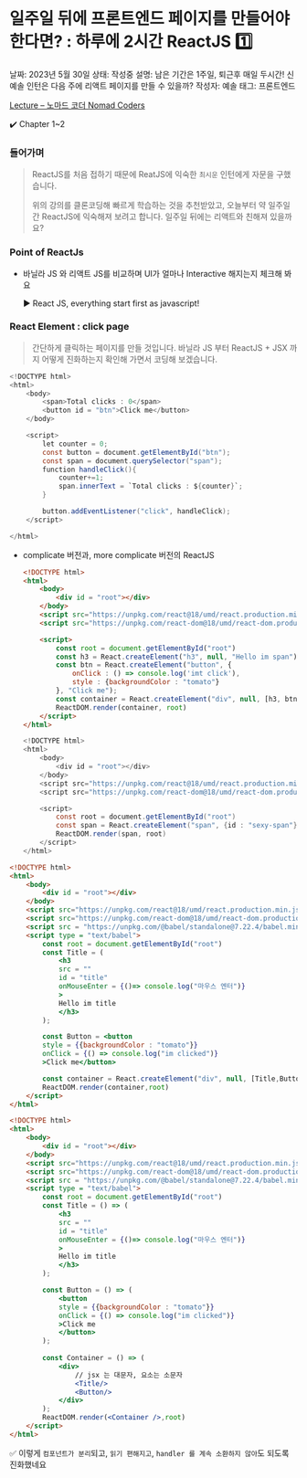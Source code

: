 # 일주일 뒤에 프론트엔드 페이지를 만들어야 한다면? : 하루에 2시간 ReactJS 1️⃣

날짜: 2023년 5월 30일
상태: 작성중
설명: 남은 기간은 1주일, 퇴근후 매일 두시간! 신예솔 인턴은 다음 주에 리액트 페이지를 만들 수 있을까?
작성자: 예솔
태그: 프론트엔드

[Lecture – 노마드 코더 Nomad Coders](https://nomadcoders.co/react-for-beginners/lectures/3257)

✔️ Chapter 1~2 

### 들어가며

> ReactJS를 처음 접하기 때문에 ReatJS에 익숙한 `최시운` 인턴에게 자문을 구했습니다.
> 
> 
> 위의 강의를 클론코딩해 빠르게 학습하는 것을 추천받았고, 오늘부터 약 일주일간 ReactJS에 익숙해져 보려고 합니다. 일주일 뒤에는 리액트와 친해져 있을까요?
> 

### Point of ReactJs

- 바닐라 JS 와 리액트 JS를 비교하며 UI가 얼마나 Interactive 해지는지 체크해 봐요
    
    ▶️ React JS, everything start first as javascript!
    

### React Element : click page

> 간단하게 클릭하는 페이지를 만들 것입니다. 바닐라 JS 부터 ReactJS + JSX 까지 어떻게 진화하는지 확인해 가면서 코딩해 보겠습니다.
> 

```java
<!DOCTYPE html>
<html>
    <body>
        <span>Total clicks : 0</span>
        <button id = "btn">Click me</button>
    </body>

    <script>
        let counter = 0;
        const button = document.getElementById("btn");
        const span = document.querySelector("span");
        function handleClick(){
            counter+=1;
            span.innerText = `Total clicks : ${counter}`;
        }

        button.addEventListener("click", handleClick);
    </script>

</html> 
```

- complicate 버전과, more complicate 버전의 ReactJS
    
    ```html
    <!DOCTYPE html>
    <html>
        <body>
            <div id = "root"></div>
        </body>
        <script src="https://unpkg.com/react@18/umd/react.production.min.js" crossorigin></script>
        <script src="https://unpkg.com/react-dom@18/umd/react-dom.production.min.js" crossorigin></script>
    
        <script>
            const root = document.getElementById("root")
            const h3 = React.createElement("h3", null, "Hello im span");
            const btn = React.createElement("button", {
                onClick : () => console.log('imt click'),
                style : {backgroundColor : "tomato"}
            }, "Click me"); 
            const container = React.createElement("div", null, [h3, btn]);
            ReactDOM.render(container, root)
        </script>
    </html>
    ```
    
    ```java
    <!DOCTYPE html>
    <html>
        <body>
            <div id = "root"></div>
        </body>
        <script src="https://unpkg.com/react@18/umd/react.production.min.js" crossorigin></script>
        <script src="https://unpkg.com/react-dom@18/umd/react-dom.production.min.js" crossorigin></script>
    
        <script>
            const root = document.getElementById("root")
            const span = React.createElement("span", {id : "sexy-span"}, "Hello im span");
            ReactDOM.render(span, root)
        </script>
    </html>
    ```
    

```html
<!DOCTYPE html>
<html>
    <body>
        <div id = "root"></div>
    </body>
    <script src="https://unpkg.com/react@18/umd/react.production.min.js" crossorigin></script>
    <script src="https://unpkg.com/react-dom@18/umd/react-dom.production.min.js" crossorigin></script>
    <script src = "https://unpkg.com/@babel/standalone@7.22.4/babel.min.js"></script>
    <script type = "text/babel">
        const root = document.getElementById("root")
        const Title = (
            <h3
            src = "" 
            id = "title" 
            onMouseEnter = {()=> console.log("마우스 엔터")}
            >
            Hello im title
            </h3>
        );

        const Button = <button
        style = {{backgroundColor : "tomato"}}
        onClick = {() => console.log("im clicked")}
        >Click me</button>

        const container = React.createElement("div", null, [Title,Button]) 
        ReactDOM.render(container,root)
    </script>
</html>
```

```html
<!DOCTYPE html>
<html>
    <body>
        <div id = "root"></div>
    </body>
    <script src="https://unpkg.com/react@18/umd/react.production.min.js" crossorigin></script>
    <script src="https://unpkg.com/react-dom@18/umd/react-dom.production.min.js" crossorigin></script>
    <script src = "https://unpkg.com/@babel/standalone@7.22.4/babel.min.js"></script>
    <script type = "text/babel">
        const root = document.getElementById("root")
        const Title = () => (
            <h3
            src = "" 
            id = "title" 
            onMouseEnter = {()=> console.log("마우스 엔터")}
            >
            Hello im title
            </h3>
        );

        const Button = () => (
            <button
            style = {{backgroundColor : "tomato"}}
            onClick = {() => console.log("im clicked")}
            >Click me
            </button>
        );
        
        const Container = () => (
            <div>
                // jsx 는 대문자, 요소는 소문자 
                <Title/>  
                <Button/>
            </div>
        ); 
        ReactDOM.render(<Container />,root)
    </script>
</html>
```

✅ 이렇게 `컴포넌트가 분리`되고, `읽기 편해지고`, `handler 를 계속 소환하지 않아`도 되도록 진화했네요